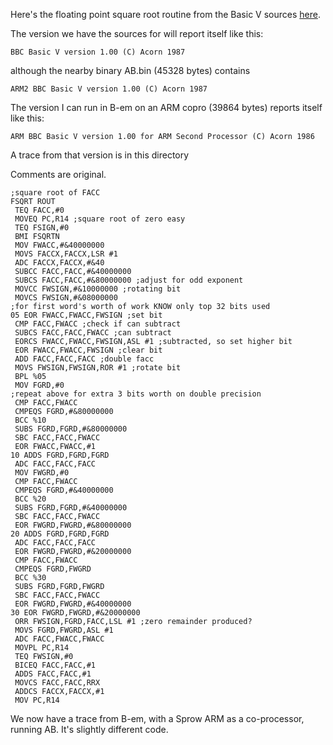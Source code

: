Here's the floating point square root routine from the Basic V sources [here](https://gtoal.com/acorn/arm/Basic/).

The version we have the sources for will report itself like this:
```
BBC Basic V version 1.00 (C) Acorn 1987
```
although the nearby binary AB.bin (45328 bytes) contains
```
ARM2 BBC Basic V version 1.00 (C) Acorn 1987
```

The version I can run in B-em on an ARM copro (39864 bytes) reports itself like this:
```
ARM BBC Basic V version 1.00 for ARM Second Processor (C) Acorn 1986
```
A trace from that version is in this directory

Comments are original.

```
;square root of FACC
FSQRT ROUT
 TEQ FACC,#0
 MOVEQ PC,R14 ;square root of zero easy
 TEQ FSIGN,#0
 BMI FSQRTN
 MOV FWACC,#&40000000
 MOVS FACCX,FACCX,LSR #1
 ADC FACCX,FACCX,#&40
 SUBCC FACC,FACC,#&40000000
 SUBCS FACC,FACC,#&80000000 ;adjust for odd exponent
 MOVCC FWSIGN,#&10000000 ;rotating bit
 MOVCS FWSIGN,#&08000000
;for first word's worth of work KNOW only top 32 bits used
05 EOR FWACC,FWACC,FWSIGN ;set bit
 CMP FACC,FWACC ;check if can subtract
 SUBCS FACC,FACC,FWACC ;can subtract
 EORCS FWACC,FWACC,FWSIGN,ASL #1 ;subtracted, so set higher bit
 EOR FWACC,FWACC,FWSIGN ;clear bit
 ADD FACC,FACC,FACC ;double facc
 MOVS FWSIGN,FWSIGN,ROR #1 ;rotate bit
 BPL %05
 MOV FGRD,#0
;repeat above for extra 3 bits worth on double precision
 CMP FACC,FWACC
 CMPEQS FGRD,#&80000000
 BCC %10
 SUBS FGRD,FGRD,#&80000000
 SBC FACC,FACC,FWACC
 EOR FWACC,FWACC,#1
10 ADDS FGRD,FGRD,FGRD
 ADC FACC,FACC,FACC
 MOV FWGRD,#0
 CMP FACC,FWACC
 CMPEQS FGRD,#&40000000
 BCC %20
 SUBS FGRD,FGRD,#&40000000
 SBC FACC,FACC,FWACC
 EOR FWGRD,FWGRD,#&80000000
20 ADDS FGRD,FGRD,FGRD
 ADC FACC,FACC,FACC
 EOR FWGRD,FWGRD,#&20000000
 CMP FACC,FWACC
 CMPEQS FGRD,FWGRD
 BCC %30
 SUBS FGRD,FGRD,FWGRD
 SBC FACC,FACC,FWACC
 EOR FWGRD,FWGRD,#&40000000
30 EOR FWGRD,FWGRD,#&20000000
 ORR FWSIGN,FGRD,FACC,LSL #1 ;zero remainder produced?
 MOVS FGRD,FWGRD,ASL #1
 ADC FACC,FWACC,FWACC
 MOVPL PC,R14
 TEQ FWSIGN,#0
 BICEQ FACC,FACC,#1
 ADDS FACC,FACC,#1
 MOVCS FACC,FACC,RRX
 ADDCS FACCX,FACCX,#1
 MOV PC,R14
```

We now have a trace from B-em, with a Sprow ARM as a co-processor, running AB. It's slightly different code.
